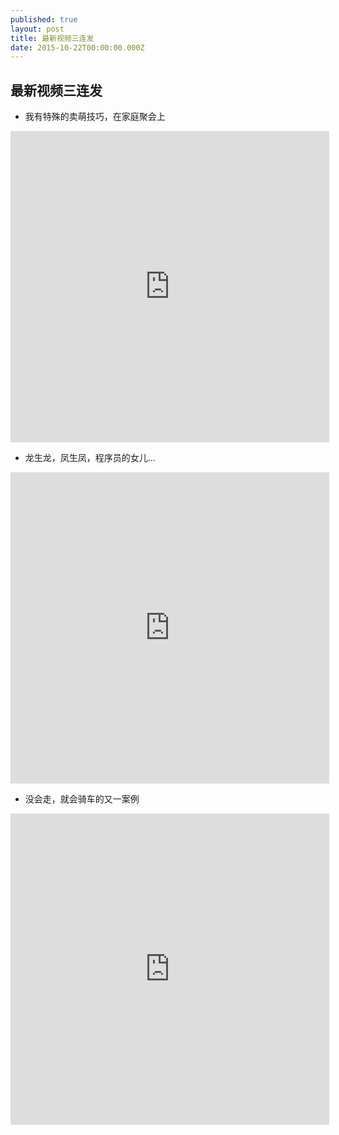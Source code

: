 ```yaml
---
published: true
layout: post
title: 最新视频三连发
date: 2015-10-22T00:00:00.000Z
---
```



## 最新视频三连发

- 我有特殊的卖萌技巧，在家庭聚会上

<iframe height="498" width="510" src="http://player.youku.com/embed/XMTM2NjY5MjAyOA" frameborder="0" allowfullscreen="1"> </iframe>

- 龙生龙，凤生凤，程序员的女儿...

<iframe height="498" width="510" src="http://player.youku.com/embed/XMTM2NjY5Mjc1Mg" frameborder="0" allowfullscreen="1"> </iframe>

- 没会走，就会骑车的又一案例

<iframe height="498" width="510" src="http://player.youku.com/embed/XMTM2NjY5MTM2NA" frameborder="0" allowfullscreen="1"> </iframe>